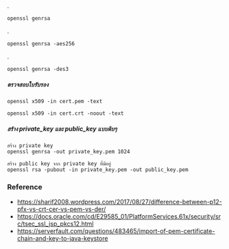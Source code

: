 .
    
    openssl genrsa

.
    
    openssl genrsa -aes256

.
    
    openssl genrsa -des3


##### ตรวจสอบใบรับรอง

    openssl x509 -in cert.pem -text
    
    openssl x509 -in cert.crt -noout -text 

##### สร้าง private_key และ public_key แบบดิบๆ

    สร้าง private key
    openssl genrsa -out private_key.pem 1024
    
    สร้าง public key จาก private key ที่มีอยู่
    openssl rsa -pubout -in private_key.pem -out public_key.pem
    

### Reference

- https://sharif2008.wordpress.com/2017/08/27/difference-between-p12-pfx-vs-crt-cer-vs-pem-vs-der/
- https://docs.oracle.com/cd/E29585_01/PlatformServices.61x/security/src/tsec_ssl_jsp_pkcs12.html
- https://serverfault.com/questions/483465/import-of-pem-certificate-chain-and-key-to-java-keystore
